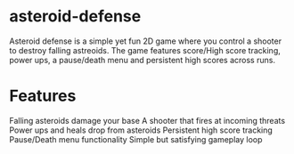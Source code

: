 # asteroid-defense
Asteroid defense is a simple yet fun 2D game where you control a shooter to destroy falling astreoids. The game features score/High score tracking, power ups, a pause/death menu and persistent high scores across runs.
# Features
Falling asteroids damage your base
A shooter that fires at incoming threats
Power ups and heals drop from asteroids
Persistent high score tracking 
Pause/Death menu functionality
Simple but satisfying gameplay loop
